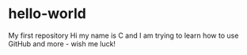 # hello-world
My first repository 
Hi my name is C and I am trying to learn how to use GitHub and more - wish me luck!
